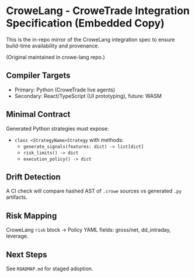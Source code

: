 # CroweLang - CroweTrade Integration Specification (Embedded Copy)

This is the in-repo mirror of the CroweLang integration spec to ensure build-time availability and provenance.

(Original maintained in crowe-lang repo.)

## Compiler Targets
- Primary: Python (CroweTrade live agents)
- Secondary: React/TypeScript (UI prototyping), future: WASM

## Minimal Contract
Generated Python strategies must expose:
- `class <StrategyName>Strategy` with methods:
  - `generate_signals(features: dict) -> list[dict]`
  - `risk_limits() -> dict`
  - `execution_policy() -> dict`

## Drift Detection
A CI check will compare hashed AST of `.crowe` sources vs generated `.py` artifacts.

## Risk Mapping
CroweLang `risk` block → Policy YAML fields: gross/net, dd_intraday, leverage.

## Next Steps
See `ROADMAP.md` for staged adoption.
